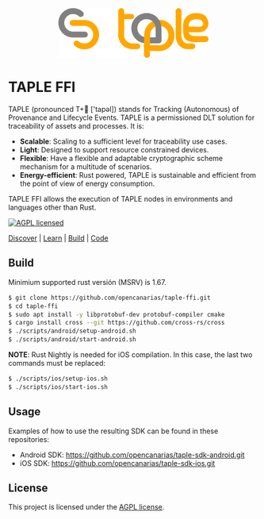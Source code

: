 <div align="center">
<img src="https://raw.githubusercontent.com/opencanarias/public-resources/master/images/taple-logo-readme.png">
</div>

# TAPLE FFI
TAPLE (pronounced T+🍎 ['tapəl]) stands for Tracking (Autonomous) of Provenance and Lifecycle Events. TAPLE is a permissioned DLT solution for traceability of assets and processes. It is:

- **Scalable**: Scaling to a sufficient level for traceability use cases. 
- **Light**: Designed to support resource constrained devices.
- **Flexible**: Have a flexible and adaptable cryptographic scheme mechanism for a multitude of scenarios.
- **Energy-efficient**: Rust powered, TAPLE is sustainable and efficient from the point of view of energy consumption.

TAPLE FFI allows the execution of TAPLE nodes in environments and languages other than Rust.

[![AGPL licensed][agpl-badge]][agpl-url]

[agpl-badge]: https://img.shields.io/badge/license-AGPL-blue.svg
[agpl-url]: https://github.com/opencanarias/taple-core/blob/master/LICENSE

[Discover](https://www.taple.es/docs/discover) | [Learn](https://www.taple.es/docs/learn) | [Build](https://www.taple.es/docs/build) | 
[Code](https://github.com/search?q=topic%3Ataple+org%3Aopencanarias++fork%3Afalse+archived%3Afalse++is%3Apublic&type=repositories)

## Build
Minimium supported rust versión (MSRV) is 1.67.

```bash
$ git clone https://github.com/opencanarias/taple-ffi.git
$ cd taple-ffi
$ sudo apt install -y libprotobuf-dev protobuf-compiler cmake
$ cargo install cross --git https://github.com/cross-rs/cross
$ ./scripts/android/setup-android.sh
$ ./scripts/android/start-android.sh
```

**NOTE**: Rust Nightly is needed for iOS compilation. In this case, the last two commands must be replaced:

```bash
$ ./scripts/ios/setup-ios.sh
$ ./scripts/ios/start-ios.sh
```

## Usage
Examples of how to use the resulting SDK can be found in these repositories:

- Android SDK: https://github.com/opencanarias/taple-sdk-android.git
- iOS SDK: https://github.com/opencanarias/taple-sdk-ios.git

## License
This project is licensed under the [AGPL license](./LICENSE).
